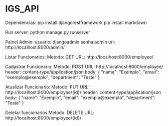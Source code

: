 # IGS_API

Dependencias:
pip install djangorestframework
pip install markdown

Run server:
python manage.py runserver

Painel Admin:
usuario: djangoadmin
senha:admin
url: http://localhost:8000/admin/

Listar Funcionarios:
Metodo: GET
URL: http://localhost:8000/employee/

Cadastrar Funcionario:
Metodo: POST
URL: http://localhost:8000/employee/
header: content-type/application/json
body: 
{
    "name": "Exemplo", <string>
    "email": "exemplo@exemplo", <string>
    "department": "Teste" <string>
}

Atualizar Funcionario:
Metodo: PUT
URL: http://localhost:8000/employee/{id}/
header: content-type/application/json
body: 
{
    "name": "Exemplo", <string>
    "email": "exemplo@exemplo", <string>
    "department": "Teste" <string>
}

Deletar funcionarios
Metodo: DELETE
URL: http://localhost:8000/employee/{id}/
